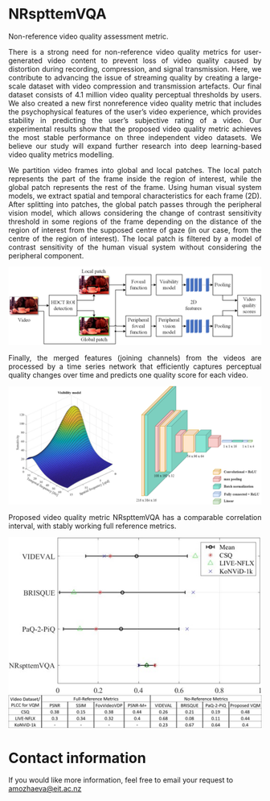 # NRspttemVQA
Non-reference video quality assessment metric.

<p align="justify">There is a strong need for non-reference video quality metrics for user-generated video content to prevent loss of video quality caused by distortion during recording, compression, and signal transmission. Here, we contribute to advancing the issue of streaming quality by creating a large-scale dataset with video compression and transmission artefacts. Our final dataset consists of 4.1 million video quality perceptual thresholds by users. We also created a new first nonreference video quality metric that includes the psychophysical features of the user’s video experience, which provides stability in predicting the user’s subjective rating of a video. Our experimental results show that the proposed video quality metric achieves the most stable performance on three independent video datasets. We believe our study will expand further research into deep learning-based video quality metrics modelling.

<p align="justify"> We partition video frames into global and local patches. The local patch represents the part of the frame inside the region of interest, while the global patch represents the rest of the frame. Using human visual system models, we extract spatial and temporal characteristics for each frame (2D). After splitting into patches, the global patch passes through the peripheral vision model, which allows considering the change of contrast sensitivity threshold in some regions of the frame depending on the distance of the region of interest from the supposed centre of gaze (in our case, from the centre of the region of interest). The local patch is filtered by a model of contrast sensitivity of the human visual system without considering the peripheral component.



![Alt text](Resources/predictor.png)

<p align="justify">Finally, the merged features (joining channels) from the videos are processed by a time series network that efficiently captures perceptual quality changes over time and predicts one quality score for each video.

![Alt text](Resources/models.png)

<p align="justify"> Proposed video quality metric NRspttemVQA has a comparable correlation interval, with stably working full reference metrics.

![Alt text](Resources/results0.jpg)
![Alt text](Resources/results.png)

# Contact information

If you would like more information, feel free to email your request to amozhaeva@eit.ac.nz
